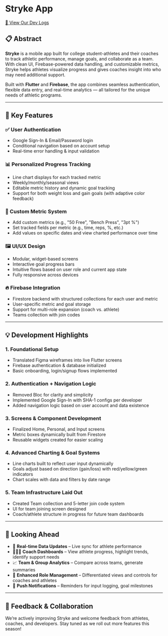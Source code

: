 # Stryke App

[📘 View Our Dev Logs](https://sites.google.com/augustana.edu/stryke/home)

## 📋 Abstract  
**Stryke** is a mobile app built for college student-athletes and their coaches to track athletic performance, manage goals, and collaborate as a team. With clean UI, Firebase-powered data handling, and customizable metrics, Stryke helps athletes visualize progress and gives coaches insight into who may need additional support.

Built with **Flutter** and **Firebase**, the app combines seamless authentication, flexible data entry, and real-time analytics — all tailored for the unique needs of athletic programs.

---

## 🚀 Key Features

### ✅ User Authentication  
- Google Sign-In & Email/Password login  
- Conditional navigation based on account setup  
- Real-time error handling & input validation  

### 📊 Personalized Progress Tracking  
- Line chart displays for each tracked metric  
- Weekly/monthly/seasonal views  
- Editable metric history and dynamic goal tracking  
- Support for both weight loss and gain goals (with adaptive color feedback)

### 🧩 Custom Metric System  
- Add custom metrics (e.g., "50 Free", "Bench Press", "3pt %")  
- Set tracked fields per metric (e.g., time, reps, %, etc.)  
- Add values on specific dates and view charted performance over time  

### 🖼️ UI/UX Design  
- Modular, widget-based screens  
- Interactive goal progress bars  
- Intuitive flows based on user role and current app state  
- Fully responsive across devices  

### 🔥 Firebase Integration  
- Firestore backend with structured collections for each user and metric  
- User-specific metric and goal storage  
- Support for multi-role expansion (coach vs. athlete)  
- Teams collection with join codes  

---

## 💡 Development Highlights

### 1. Foundational Setup  
- Translated Figma wireframes into live Flutter screens  
- Firebase authentication & database initialized  
- Basic onboarding, login/signup flows implemented  

### 2. Authentication + Navigation Logic  
- Removed Bloc for clarity and simplicity  
- Implemented Google Sign-In with SHA-1 configs per developer  
- Added navigation logic based on user account and data existence  

### 3. Screens & Component Development  
- Finalized Home, Personal, and Input screens  
- Metric boxes dynamically built from Firestore  
- Reusable widgets created for easier scaling  

### 4. Advanced Charting & Goal Systems  
- Line charts built to reflect user input dynamically  
- Goals adjust based on direction (gain/loss) with red/yellow/green indicators  
- Chart scales with data and filters by date range  

### 5. Team Infrastructure Laid Out  
- Created Team collection and 5-letter join code system  
- UI for team joining screen designed  
- Coach/athlete structure in progress for future team dashboards  

---

## 🧭 Looking Ahead

- 🔄 **Real-time Data Updates** – Live sync for athlete performance  
- 🧑‍🤝‍🧑 **Coach Dashboards** – View athlete progress, highlight trends, identify support needs  
- 📈 **Team & Group Analytics** – Compare across teams, generate summaries  
- 🧱 **Enhanced Role Management** – Differentiated views and controls for coaches and athletes  
- 🎯 **Push Notifications** – Reminders for input logging, goal milestones  

---

## 💬 Feedback & Collaboration  
We’re actively improving Stryke and welcome feedback from athletes, coaches, and developers. Stay tuned as we roll out more features this season!

